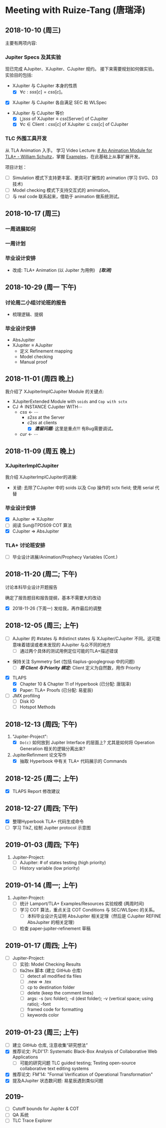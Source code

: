﻿# Meeting with Ruize-Tang (唐瑞泽)

## 2018-10-10 (周三)

主要有两项内容:

### Jupiter Specs 及其实验
现已完成 AJupiter、XJupiter、CJupiter 规约。
接下来需要规划如何做实验。
实验目的包括:
- XJupiter 与 CJupiter 本身的性质
	- [x] $\forall c: sss[c] = css[c]$。
- [x] XJupiter 与 CJupiter 各自满足 SEC 和 WLSpec
-  XJupiter 与 CJupiter 等价
	- [x] $\bigcup sss \text{ of XJupiter} \equiv css[\text{Server}] \text{ of CJupiter}$
	- [x] $\forall c \in \text{Client}: css[c] \text{ of XJupiter} \subseteq css[c] \text{ of CJupiter}$

### TLC 外围工具开发
从 TLA Animation 入手。
学习 Video Lecture: [# An Animation Module for TLA+ - William Schultz](https://youtu.be/mLF220fPrP4)，掌握 [Examples](https://github.com/will62794/tlaplus_animation)，在此基础上从事扩展开发。

项目计划：
- [ ] Simulation 模式下支持更丰富、更具可扩展性的 animation (学习 SVG、D3 技术)
- [ ] Model checking 模式下支持交互式的 amimation。
- [ ] 与 real code 联系起来，借助于 animation 做系统测试。

## 2018-10-17 (周三)

### 一周进展如何

### 一周计划

### 毕业设计安排
- 改成: TLA+ Animation (以 Jupiter 为用例)　***[取消]***

## 2018-10-29 (周一 下午)

### 讨论周二小组讨论班的报告
- 梳理逻辑、提纲

### 毕业设计安排

- AbsJupiter
- $\text{XJupiter} \equiv \text{AJupiter}$
  - 定义 Refinement mapping
  - Model checking
  - Manual proof

## 2018-11-01 (周四 晚上)

我介绍了 XJupiterImplCJupiter Module 的关键点:
- XJupiterExtended Module with `soids` and `Cop with sctx`
- $\text{CJ} \triangleq \text{INSTANCE CJupiter WITH} \cdots$
	- $css \gets \cdots$
		- $s2ss$ at the Server
		- $c2ss$ at clients
			- [x] ***遗留问题:*** 这里是重点!!! 有Bug需要调试。
	- $cur \gets \cdots$

## 2018-11-09 (周五 晚上)

### XJupiterImplCJupiter
我介绍 XJupiterImplCJupiter的进展:
- 关键: 去除了CJupiter 中的 soids 以及 Cop 操作的 sctx field; 使用 serial 代替 

### 毕业设计安排
- [x] AJupiter => XJupiter
- [ ] 阅读 Sun@TPDS09 COT 算法
- [x] CJupiter => AbsJupiter

### TLA+ 讨论班安排
- [ ] 毕业设计进展/Animation/Prophecy Variables (Cont.)

## 2018-11-20 (周二; 下午)

讨论本科毕业设计开题报告

确定了报告题目和报告提纲，基本不需要大的改动

- [x] 2018-11-26 (下周一) 发给我，再作最后的调整

## 2018-12-05 (周三; 上午)
- [ ] AJupiter 的 #states 与 #distinct states 与 XJupiter/CJupiter 不同。这可能意味着错误或者未发现的 AJupiter 与众不同的地方
	- [ ] 通过两个具体的测试用例定位可能的TLA+描述错误
- 保持关注 Symmetry Set (包括 tlaplus-googlegroup 中的问题)
	- [ ] ***将 Client 与 Priority 绑定:*** Client 定义为自然数，用作 Priority
- [x] TLAPS
	- [x] Chapter 10 & Chapter 11 of Hyperbook (已分配: 唐瑞泽)
	- [x] Paper: TLA+ Proofs (已分配: 易星辰)
- [ ] JMX profiling
	- [ ] Disk IO
	- [ ] Hotspot Methods

## 2018-12-13 (周四; 下午)
1. "Jupiter-Project":
   - [x] `Do(c)` 如何放到 Jupiter Interface 的层面上? 尤其是如何将 Operation Generation 相关的逻辑分离出来?
2. JupiterRefinment 论文写作
   - [x] 抽取 Hyperbook 中有关 TLA+ 代码展示的 Commands

## 2018-12-25 (周二; 上午)
- [x] TLAPS Report 修改建议

## 2018-12-27 (周四; 下午)
- [x] 整理Hyperbook TLA+ 代码生成命令
- [ ] 学习 TikZ, 绘制 Jupiter protocol 示意图

## 2019-01-03 (周四; 下午)
1. Jupiter-Project:
	- [ ] AJupiter: # of states testing (high priority)
	- [ ] History variable (low priority)

## 2019-01-14 (周一; 上午)
1. Jupiter-Project:
	- [ ] 统计 Lamport/TLA+ Examples/Resources 实验规模 (两周时间)
	- [ ] 学习 COT 算法，重点关注 COT Conditions 与 SEC/WLSpec 的关系。
		- [ ] 本科毕业设计先证明 AbsJupiter 相关定理（然后是 CJupiter REFINE AbsJupiter 的相关定理）
	- [ ] 检查 paper-jupiter-refinement 草稿

## 2019-01-17 (周四; 上午)
- [ ] Jupiter-Project:
	- [ ] 实验: Model Checking Results
	- [ ] tla2tex 脚本 (建立 GitHub 仓库)
		- [ ] detect all modified tla files
		- [ ] .new => .tex
		- [ ] cp to destination folder
		- [ ] delete  (keep the comment lines)
		- [ ] args: -s (src folder); -d (dest folder); -v (vertical space; using ratio); -font
		- [ ] framed code for formatting
		- [ ] keywords color

## 2019-01-23 (周三; 上午)
- [ ] 建立 GitHub 仓库, 注意收集“研究想法”
- [x] 推荐论文: PLDI'17: Systematic Black-Box Analysis of Collaborative Web Applications
	- [ ] 可能的研究问题 TLC guided testing; Testing open-source collaborative text editing systems
- [x] 推荐论文: FM'14: "Formal Verification of Operational Transformation"
- [x] 提及AJupiter 状态数问题: 易星辰遇到类似问题

## 2019-
- [ ] Cutoff bounds for Jupiter & COT
- [ ] QA 系统
- [ ] TLC Trace Explorer
